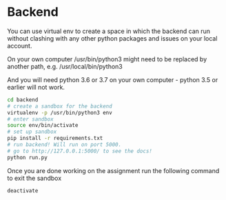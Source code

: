 # Backend

You can use virtual env to create a space in which the backend can run without clashing with any other python packages and issues on your local account.

On your own computer /usr/bin/python3 might need to be replaced by another path, e.g. /usr/local/bin/python3

And you will need python 3.6 or 3.7 on your own computer - python 3.5 or earlier will not work.

```bash
cd backend
# create a sandbox for the backend
virtualenv -p /usr/bin/python3 env
# enter sandbox
source env/bin/activate
# set up sandbox
pip install -r requirements.txt
# run backend! Will run on port 5000.
# go to http://127.0.0.1:5000/ to see the docs!
python run.py
```

Once you are done working on the assignment run the following
command to exit the sandbox

```bash
deactivate
```
